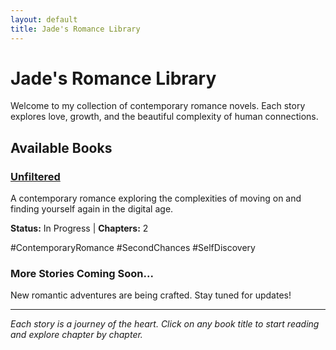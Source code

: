 ```yaml
---
layout: default
title: Jade's Romance Library
---
```


# Jade's Romance Library

Welcome to my collection of contemporary romance novels. Each story explores love, growth, and the beautiful complexity of human connections.

## Available Books

<div class="book-collection">
  <div class="book-card">
    <h3><a href="{{ '/books/unfiltered' | relative_url }}">Unfiltered</a></h3>
    <p class="book-description">A contemporary romance exploring the complexities of moving on and finding yourself again in the digital age.</p>
    <p class="book-meta"><strong>Status:</strong> In Progress | <strong>Chapters:</strong> 2</p>
    <p class="book-tags">#ContemporaryRomance #SecondChances #SelfDiscovery</p>
  </div>
  
  <!-- Future books will be added here -->
  <div class="book-card coming-soon">
    <h3>More Stories Coming Soon...</h3>
    <p class="book-description">New romantic adventures are being crafted. Stay tuned for updates!</p>
  </div>
</div>

---

*Each story is a journey of the heart. Click on any book title to start reading and explore chapter by chapter.*
